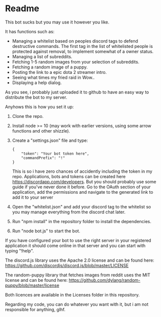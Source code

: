 #   Readme

This bot sucks but you may use it however you like.

It has functions such as:
    
*   Managing a whitelist based on peoples discord tags to defend destructive commands. The first tag in the list of whitelisted people is protected against removal, to implement somewhat of a owner status.
*   Managing a list of subreddits.
*   Fetching 1-5 random images from your selection of subreddits.
*   Fetching a random image of a puppy.
*   Posting the link to a epic dota 2 streamer intro.
*   Seeing what times my fried raid in Wow..
*   Displaying a help dialog.

As you see, i probably just uploaded it to github to have an easy way to distribute the bot to my server.

Anyhows this is how you set it up:

1.  Clone the repo.
2.  Install node >= 10 (may work with earlier versions, using some arrow functions and other shizzle).
3.  Create a "settings.json" file and type:
    
        {
            "token": "Your bot token here",
            "commandPrefix": "!"
        }
    This is so i have zero chances of accidently including the token in my repo. Applications, bots and tokens can be created here https://discordapp.com/developers. But you should probably use some guide if you've never done it before.
    Go to the OAuth section of your application, add the permissions and navigate to the generated link to add it to your server
4.  Open the "whitelist.json" and add your discord tag to the whitelist so you may manage everything from the discord chat later.
5.  Run "npm install" in the repository folder to install the dependencies.
6.  Run "node bot.js" to start the bot.

If you have configured your bot to use the right server in your registered application it should come online in that server and you can start with typing "!help".

The discord.js library uses the Apache 2.0 license and can be found here: https://github.com/discordjs/discord.js/blob/master/LICENSE

The random-puppy library that fetches images from reddit uses the MIT license and can be found here:
https://github.com/dylang/random-puppy/blob/master/license

Both licences are available in the Licenses folder in this repository.

Regarding my code, you can do whatever you want with it, but i am not responsible for anything, glhf.
